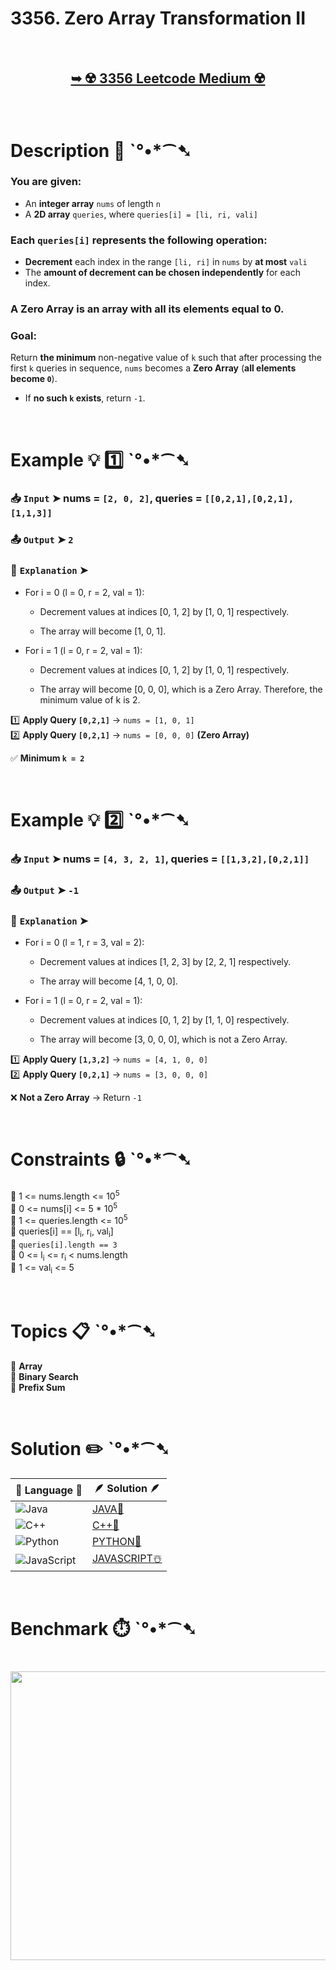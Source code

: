 # 3356. Zero Array Transformation II

</br>

<h2 align="center"> 

<a href="https://leetcode.com/problems/zero-array-transformation-ii/description/?envType=daily-question&envId=2025-03-13"><strong>➥ ☢️ 3356 Leetcode Medium ☢️ </strong></a>
</h2>

</br>

# Description 📜 ˋ°•*⁀➷

### You are given:
- An **integer array** `nums` of length `n`
- A **2D array** `queries`, where `queries[i] = [li, ri, vali]`

### Each `queries[i]` represents the following **operation**:
- **Decrement** each index in the range `[li, ri]` in `nums` by **at most** `vali`
- The **amount of decrement can be chosen independently** for each index.

### A Zero Array is an array with all its elements equal to 0.

### **Goal**:
Return **the minimum** non-negative value of `k` such that after processing the first `k` queries in sequence, `nums` becomes a **Zero Array** (**all elements become `0`**).

- If **no such `k` exists**, return `-1`.

</br>

# Example 💡 1️⃣ ˋ°•*⁀➷

  ### 📥 `Input` ➤ nums = `[2, 0, 2]`, queries = `[[0,2,1],[0,2,1],[1,1,3]]`

  ### 📤 `Output` ➤ `2`

  ### 🔦 `Explanation` ➤ 

- For i = 0 (l = 0, r = 2, val = 1):

    - Decrement values at indices [0, 1, 2] by [1, 0, 1] respectively.

    - The array will become [1, 0, 1].
- For i = 1 (l = 0, r = 2, val = 1):

    - Decrement values at indices [0, 1, 2] by [1, 0, 1] respectively.

    - The array will become [0, 0, 0], which is a Zero Array. Therefore, the minimum value of k is 2.

1️⃣ **Apply Query `[0,2,1]`** → `nums = [1, 0, 1]`  
2️⃣ **Apply Query `[0,2,1]`** → `nums = [0, 0, 0]` **(Zero Array)**  

✅ **Minimum `k = 2`**

</br>

# Example 💡 2️⃣ ˋ°•*⁀➷

  ### 📥 `Input` ➤ nums = `[4, 3, 2, 1]`, queries = `[[1,3,2],[0,2,1]]`

  ### 📤 `Output` ➤ `-1`

  ### 🔦 `Explanation` ➤ 

- For i = 0 (l = 1, r = 3, val = 2):

    - Decrement values at indices [1, 2, 3] by [2, 2, 1] respectively.

    - The array will become [4, 1, 0, 0].
- For i = 1 (l = 0, r = 2, val = 1):

    - Decrement values at indices [0, 1, 2] by [1, 1, 0] respectively.

    - The array will become [3, 0, 0, 0], which is not a Zero Array.

1️⃣ **Apply Query `[1,3,2]`** → `nums = [4, 1, 0, 0]`  
2️⃣ **Apply Query `[0,2,1]`** → `nums = [3, 0, 0, 0]`  

❌ **Not a Zero Array** → Return `-1`

</br>

# Constraints 🔒 ˋ°•*⁀➷

🔹 1 <= nums.length <= 10<sup>5</sup> </br>
🔹 0 <= nums[i] <= 5 * 10<sup>5</sup> </br>
🔹 1 <= queries.length <= 10<sup>5</sup> </br>
🔹 queries[i] == [l<sub>i</sub>, r<sub>i</sub>, val<sub>i</sub>] </br>
🔹 `queries[i].length == 3` </br>
🔹 0 <= l<sub>i</sub> <= r<sub>i</sub> < nums.length </br>
🔹 1 <= val<sub>i</sub> <= 5 </br>

</br>

# Topics 📋 ˋ°•*⁀➷

🔸 **Array**  </br>
🔸 **Binary Search**  </br>
🔸 **Prefix Sum**  </br>

</br>

# Solution ✏️ ˋ°•*⁀➷

| 📒 Language 📒  | 🪶 Solution 🪶 |
| ------------- | ------------- |
|  ![Java](https://img.shields.io/badge/java-%23ED8B00.svg?style=for-the-badge&logo=openjdk&logoColor=white)  | [JAVA🍁]() |
|  ![C++](https://img.shields.io/badge/c++-%2300599C.svg?style=for-the-badge&logo=c%2B%2B&logoColor=white)  | [C++🎲]()  |
|  ![Python](https://img.shields.io/badge/python-3670A0?style=for-the-badge&logo=python&logoColor=ffdd54)    | [PYTHON🍰]() |
| ![JavaScript](https://img.shields.io/badge/javascript-%23323330.svg?style=for-the-badge&logo=javascript&logoColor=%23F7DF1E)   | [JAVASCRIPT☃️]() |

</br>

# Benchmark ⏱️ ˋ°•*⁀➷

<h1  align="center" >

<img src ="" width = "700px" height="462px" />

</h1>
